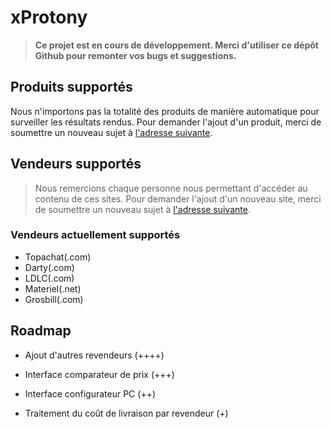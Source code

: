 # xProtony

> **Ce projet est en cours de développement. Merci d'utiliser ce dépôt Github pour remonter vos bugs et suggestions.**

## Produits supportés

Nous n'importons pas la totalité des produits de manière automatique pour surveiller les résultats rendus. Pour demander l'ajout d'un produit, merci de soumettre un nouveau sujet à [l'adresse suivante](https://github.com/Wanrim/xprotony/issues).

## Vendeurs supportés

> Nous remercions chaque personne nous permettant d'accéder au contenu de ces sites. Pour demander l'ajout d'un nouveau site, merci de soumettre un nouveau sujet à [l'adresse suivante](https://github.com/Wanrim/xprotony/issues).

### Vendeurs actuellement supportés

- Topachat(.com)
- Darty(.com)
- LDLC(.com)
- Materiel(.net)
- Grosbill(.com)

## Roadmap

- Ajout d'autres revendeurs (++++)

- Interface comparateur de prix (+++)

- Interface configurateur PC (++)

- Traitement du coût de livraison par revendeur (+)
